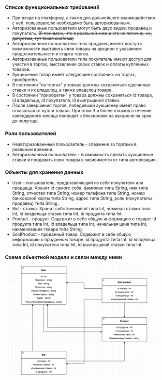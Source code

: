 ### Список функциональных требований
 * При входе на платформу, а также для дальнейшего взаимодействия с ней, пользователю необходимо быть авторизованным.
 * Авторизованные пользователи могут быть двух видов: продавец и покупатель. ~~(Я понимаю, что в реальной жизни это не логично, но, допустим, тут такая система)~~
 * Авторизованные пользователи типа продавец имеют доступ к возможности выставить свои товары на аукцион с указанием продолжительности и старта торгов.
 * Авторизованные пользователи типа покупатель имеют доступ для участия в торгах, выставлении своих ставок и оплаты купленных товаров.
 * Аукционный товар имеет следующие состояния: на торгах, приобретён.
 * В состоянии "на торгах" у товара должны сохраняться сделанные ставки и их владелец, а также владелец товара.
 * В состоянии "приобретен" у товара должны сохраняться id товара, id владельца, id покупателя, id выигрышной ставки.
 * После завершения торгов, победивший аукционер имеет право отказаться от купли товара. При этом 3 и более отказов в течение календарного месяца приводят к блокировке на аукционе на срок до полугода.

 ### Роли пользователей
 * Неавторизованнный пользователь - слежение за торгами в реальном времени.
 * Авторизованный пользователь - возможность сделать аукционные ставки и продавать свои товары в зависимости от типа авторизации.

 ### Объекты для хранения данных
 * User - пользователь, представляющий из себя покупателя или продавца. Хранит id самого себя, фамилию типа String, имя типа String, отчество типа String, номер телефона типа String, номер банковской карты типа String, адрес типа String, роль (покупатель/продавец) типа String.
 * Bid - ставка. Хранит собственный id типа Int, номинал ставки типа Int, id владельца ставки типа Int, id продукта типа Int.
 * Product - продукт. Содержит в себе общую информацию о товаре: id продукта типа Int, id владельца типа Int, начальная цена типа Int, наименование товара типа String.
 * SoldProduct - проданный товар. Содержит в себе общую информацию о проданном товаре: id продукта типа Int, id владельца типа Int, id покупателя типа Int, id выигрышной ставки типа Int.


 ### Схема обьектной модели и связи между ними
 ![Схема обьектной модели](схема.png)
